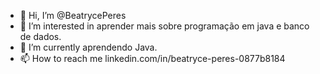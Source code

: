 - 👋 Hi, I’m @BeatrycePeres
- 👀 I’m interested in  aprender mais sobre programação em java e banco de dados.
- 🌱 I’m currently aprendendo Java.
- 📫 How to reach me  linkedin.com/in/beatryce-peres-0877b8184

<!---
BeatrycePeres/BeatrycePeres is a ✨ special ✨ repository because its `README.md` (this file) appears on your GitHub profile.
You can click the Preview link to take a look at your changes.
--->
